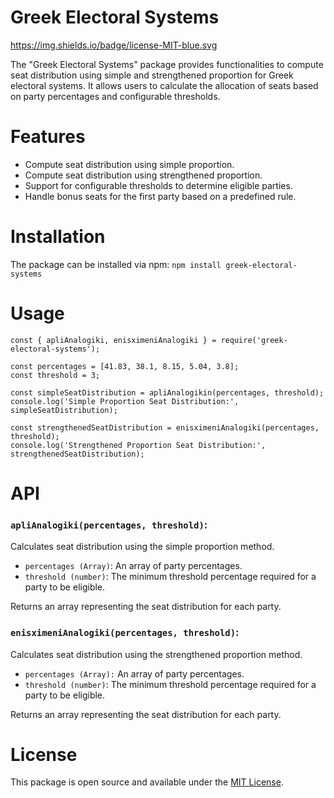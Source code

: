 # Greek Electoral Systems
https://img.shields.io/badge/license-MIT-blue.svg

The "Greek Electoral Systems" package provides functionalities to compute seat distribution using simple and strengthened proportion for Greek electoral systems. It allows users to calculate the allocation of seats based on party percentages and configurable thresholds.

# Features
- Compute seat distribution using simple proportion.
- Compute seat distribution using strengthened proportion.
- Support for configurable thresholds to determine eligible parties.
- Handle bonus seats for the first party based on a predefined rule.

# Installation
The package can be installed via npm:
`npm install greek-electoral-systems`

# Usage
```
const { apliAnalogiki, enisximeniAnalogiki } = require('greek-electoral-systems');

const percentages = [41.83, 38.1, 8.15, 5.04, 3.8];
const threshold = 3;

const simpleSeatDistribution = apliAnalogikin(percentages, threshold);
console.log('Simple Proportion Seat Distribution:', simpleSeatDistribution);

const strengthenedSeatDistribution = enisximeniAnalogiki(percentages, threshold);
console.log('Strengthened Proportion Seat Distribution:', strengthenedSeatDistribution);
```

# API
### `apliAnalogiki(percentages, threshold)`:
Calculates seat distribution using the simple proportion method.

- `percentages (Array)`: An array of party percentages.
- `threshold (number)`: The minimum threshold percentage required for a party to be eligible.

Returns an array representing the seat distribution for each party.

### `enisximeniAnalogiki(percentages, threshold)`:
Calculates seat distribution using the strengthened proportion method.

- `percentages (Array):` An array of party percentages.
- `threshold (number)`: The minimum threshold percentage required for a party to be eligible.

Returns an array representing the seat distribution for each party.

# License
This package is open source and available under the <u>MIT License</u>.